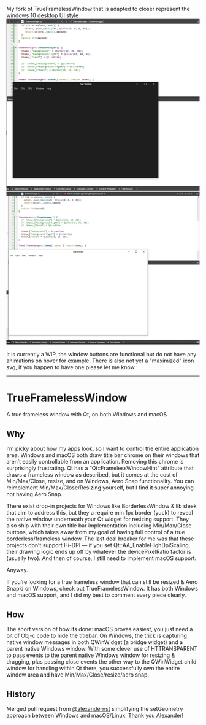 My fork of TrueFramelessWindow that is adapted to closer represent the windows 10 desktop UI style
![dark](screenshots/theme_dark.jpg)
![light](screenshots/theme_light.jpg)

It is currently a WIP, the window buttons are functional but do not have any animations on hover for example. There is also not yet a "maximized" icon svg, if you happen to have one please let me know.

---
# TrueFramelessWindow
A true frameless window with Qt, on both Windows and macOS

## Why
I’m picky about how my apps look, so I want to control the entire application area. Windows and macOS both draw title bar chrome on their windows that aren’t easily controllable from an application. Removing this chrome is surprisingly frustrating. Qt has a “Qt::FramelessWindowHint” attribute that draws a frameless window as described, but it comes at the cost of Min/Max/Close, resize, and on Windows, Aero Snap functionality. You can reimplement Min/Max/Close/Resizing yourself, but I find it super annoying not having Aero Snap.

There exist drop-in projects for Windows like BorderlessWindow & lib sleek that aim to address this, but they a require min 1px border (yuck) to reveal the native window underneath your Qt widget for resizing support. They also ship with their own title bar implementation including Min/Max/Close buttons, which takes away from my goal of having full control of a true borderless/frameless window. The last deal breaker for me was that these projects don’t support Hi-DPI — if you set Qt::AA_EnableHighDpiScaling, their drawing logic ends up off by whatever the devicePixelRatio factor is (usually two). And then of course, I still need to implement macOS support.

Anyway.

If you’re looking for a true frameless window that can still be resized & Aero Snap’d on Windows, check out TrueFramelessWindow. It has both Windows and macOS support, and I did my best to comment every piece clearly.

## How
The short version of how its done: macOS proves easiest, you just need a bit of Obj-c code to hide the titlebar. On Windows, the trick is capturing native window messages in both QWinWidget (a bridge widget) and a parent native Windows window. With some clever use of HTTRANSPARENT to pass events to the parent native Windows window for resizing & dragging, plus passing close events the other way to the QWinWidget child window for handling within Qt there, you successfully own the entire window area and have Min/Max/Close/resize/aero snap.

## History
Merged pull request from [@alexandernst](https://github.com/alexandernst/) simplifying the setGeometry approach between Windows and macOS/Linux. Thank you Alexander!
